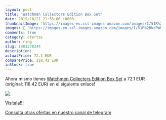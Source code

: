 ```yaml
---
layout: post
title: 'Watchmen Collectors Edition Box Set'
date: 2019/10/21 21:56:06 +0000
thumbnailImage: 'https://images-eu.ssl-images-amazon.com/images/I/51R%2BNoPWk-L._SL200_.jpg'
images: [ 'https://images-eu.ssl-images-amazon.com/images/I/51R%2BNoPWk-L._SL200_.jpg' ]
comments: true
category: ofertas
author: ring
slug: 1401270344
description:
actualPrice: 72.1 EUR
comparePrice: 118.42 EUR
inStock: true
---
```


Ahora mismo tienes [Watchmen Collectors Edition Box Set](https://www.amazon.com/dp/1401270344/?tag=redken08-20) a 72.1 EUR (original: 118.42 EUR) en el siguiente enlace!

[![](https://images-eu.ssl-images-amazon.com/images/I/51R%2BNoPWk-L._SL200_.jpg)](https://www.amazon.com/dp/1401270344/?tag=redken08-20)

[Visítala!!!](https://www.amazon.com/dp/1401270344/?tag=redken08-20)

[Consulta otras ofertas en nuestro canal de telegram](https://t.me/s/ofertas25)

